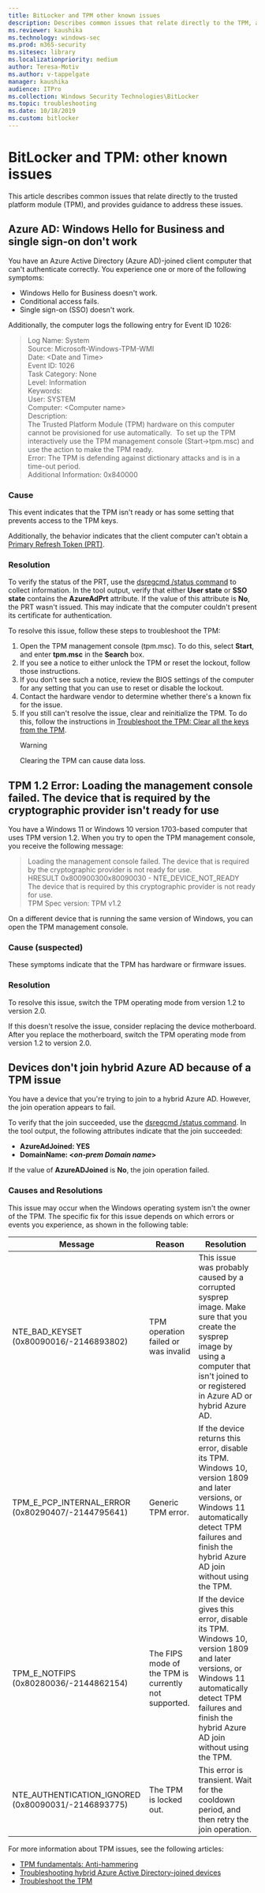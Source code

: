 ```yaml
---
title: BitLocker and TPM other known issues
description: Describes common issues that relate directly to the TPM, and provides guidance for resolving those issues.
ms.reviewer: kaushika
ms.technology: windows-sec
ms.prod: m365-security
ms.sitesec: library
ms.localizationpriority: medium
author: Teresa-Motiv
ms.author: v-tappelgate
manager: kaushika
audience: ITPro
ms.collection: Windows Security Technologies\BitLocker
ms.topic: troubleshooting
ms.date: 10/18/2019
ms.custom: bitlocker
---
```


# BitLocker and TPM: other known issues

This article describes common issues that relate directly to the trusted platform module (TPM), and provides guidance to address these issues.

## Azure AD: Windows Hello for Business and single sign-on don't work

You have an Azure Active Directory (Azure AD)-joined client computer that can't authenticate correctly. You experience one or more of the following symptoms:

- Windows Hello for Business doesn't work.
- Conditional access fails.
- Single sign-on (SSO) doesn't work.

Additionally, the computer logs the following entry for Event ID 1026:

> Log Name: System  
> Source: Microsoft-Windows-TPM-WMI  
> Date: \<Date and Time>  
> Event ID: 1026  
> Task Category: None  
> Level: Information  
> Keywords:  
> User: SYSTEM  
> Computer: \<Computer name\>  
> Description:  
> The Trusted Platform Module (TPM) hardware on this computer cannot be provisioned for use automatically.  To set up the TPM interactively use the TPM management console (Start-\>tpm.msc) and use the action to make the TPM ready.  
> Error: The TPM is defending against dictionary attacks and is in a time-out period.  
> Additional Information: 0x840000  

### Cause

This event indicates that the TPM isn't ready or has some setting that prevents access to the TPM keys.  

Additionally, the behavior indicates that the client computer can't obtain a [Primary Refresh Token (PRT)](/azure/active-directory/devices/concept-primary-refresh-token).  

### Resolution

To verify the status of the PRT, use the [dsregcmd /status command](/azure/active-directory/devices/troubleshoot-device-dsregcmd) to collect information. In the tool output, verify that either **User state** or **SSO state** contains the **AzureAdPrt** attribute. If the value of this attribute is **No**, the PRT wasn't issued. This may indicate that the computer couldn't present its certificate for authentication.

To resolve this issue, follow these steps to troubleshoot the TPM:

1. Open the TPM management console (tpm.msc). To do this, select **Start**, and enter **tpm.msc** in the **Search** box.
1. If you see a notice to either unlock the TPM or reset the lockout, follow those instructions.  
1. If you don't see such a notice, review the BIOS settings of the computer for any setting that you can use to reset or disable the lockout.
1. Contact the hardware vendor to determine whether there's a known fix for the issue.
1. If you still can't resolve the issue, clear and reinitialize the TPM. To do this, follow the instructions in [Troubleshoot the TPM: Clear all the keys from the TPM](../tpm/initialize-and-configure-ownership-of-the-tpm.md#clear-all-the-keys-from-the-tpm).
   > [!WARNING]
   > Clearing the TPM can cause data loss.  

## TPM 1.2 Error: Loading the management console failed. The device that is required by the cryptographic provider isn't ready for use

You have a Windows 11 or Windows 10 version 1703-based computer that uses TPM version 1.2. When you try to open the TPM management console, you receive the following message:

> Loading the management console failed. The device that is required by the cryptographic provider is not ready for use.  
> HRESULT 0x800900300x80090030 - NTE\_DEVICE\_NOT\_READY  
> The device that is required by this cryptographic provider is not ready for use.  
> TPM Spec version: TPM v1.2  

On a different device that is running the same version of Windows, you can open the TPM management console.

### Cause (suspected)

These symptoms indicate that the TPM has hardware or firmware issues.

### Resolution

To resolve this issue, switch the TPM operating mode from version 1.2 to version 2.0.  

If this doesn't resolve the issue, consider replacing the device motherboard. After you replace the motherboard, switch the TPM operating mode from version 1.2 to version 2.0.

## Devices don't join hybrid Azure AD because of a TPM issue

You have a device that you're trying to join to a hybrid Azure AD. However, the join operation appears to fail.

To verify that the join succeeded, use the [dsregcmd /status command](/azure/active-directory/devices/troubleshoot-device-dsregcmd). In the tool output, the following attributes indicate that the join succeeded:

- **AzureAdJoined: YES**
- **DomainName: \<*on-prem Domain name*\>**

If the value of **AzureADJoined** is **No**, the join operation failed.  

### Causes and Resolutions

This issue may occur when the Windows operating system isn't the owner of the TPM. The specific fix for this issue depends on which errors or events you experience, as shown in the following table:

|Message |Reason | Resolution|
| - | - | - |
|NTE\_BAD\_KEYSET (0x80090016/-2146893802) |TPM operation failed or was invalid |This issue was probably caused by a corrupted sysprep image. Make sure that you create the sysprep image by using a computer that isn't joined to or registered in Azure AD or hybrid Azure AD. |
|TPM\_E\_PCP\_INTERNAL\_ERROR (0x80290407/-2144795641) |Generic TPM error. |If the device returns this error, disable its TPM. Windows 10, version 1809 and later versions, or Windows 11 automatically detect TPM failures and finish the hybrid Azure AD join without using the TPM. |
|TPM\_E\_NOTFIPS (0x80280036/-2144862154) |The FIPS mode of the TPM is currently not supported. |If the device gives this error, disable its TPM. Windows 10, version 1809 and later versions, or Windows 11 automatically detect TPM failures and finish the hybrid Azure AD join without using the TPM. |
|NTE\_AUTHENTICATION\_IGNORED (0x80090031/-2146893775) |The TPM is locked out. |This error is transient. Wait for the cooldown period, and then retry the join operation. |

For more information about TPM issues, see the following articles:

- [TPM fundamentals: Anti-hammering](../tpm/tpm-fundamentals.md#anti-hammering)
- [Troubleshooting hybrid Azure Active Directory-joined devices](/azure/active-directory/devices/troubleshoot-hybrid-join-windows-current)
- [Troubleshoot the TPM](../tpm/initialize-and-configure-ownership-of-the-tpm.md)